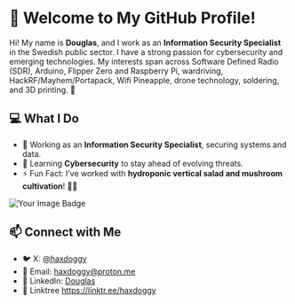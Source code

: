 # 👋 Welcome to My GitHub Profile!

Hi! My name is **Douglas**, and I work as an **Information Security Specialist** in the Swedish public sector. I have a strong passion for cybersecurity and emerging technologies. My interests span across Software Defined Radio (SDR), Arduino, Flipper Zero and Raspberry Pi, wardriving, HackRF/Mayhem/Portapack, Wifi Pineapple, drone technology, soldering, and 3D printing. 🚀

## 💻 What I Do
- 🔭 Working as an **Information Security Specialist**, securing systems and data.
- 🌱 Learning **Cybersecurity** to stay ahead of evolving threats.
- ⚡ Fun Fact: I’ve worked with **hydroponic vertical salad and mushroom cultivation**! 🍄🥗

<img src="https://tryhackme-badges.s3.amazonaws.com/haxdoggy.png" alt="Your Image Badge" />

## 📫 Connect with Me
- 🐦 X: [@haxdoggy](https://x.com/haxdoggy)
- 📧 Email: [haxdoggy@proton.me](mailto:haxdoggy@proton.me)
- 🔗 LinkedIn: [Douglas](https://www.linkedin.com/in/haxdoggy/)
- 🌳 Linktree https://linktr.ee/haxdoggy
